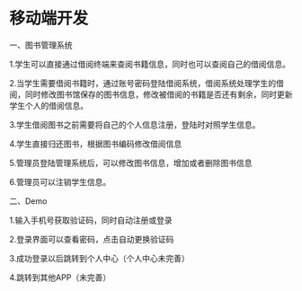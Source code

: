 移动端开发
=======

一、图书管理系统

1.学生可以直接通过借阅终端来查阅书籍信息，同时也可以查阅自己的借阅信息。

2.当学生需要借阅书籍时，通过账号密码登陆借阅系统，借阅系统处理学生的借阅，同时修改图书馆保存的图书信息，修改被借阅的书籍是否还有剩余，同时更新学生个人的借阅信息。

3.学生借阅图书之前需要将自己的个人信息注册，登陆时对照学生信息。

4.学生直接归还图书，根据图书编码修改借阅信息

5.管理员登陆管理系统后，可以修改图书信息，增加或者删除图书信息

6.管理员可以注销学生信息。

二、Demo

1.输入手机号获取验证码，同时自动注册或登录

2.登录界面可以查看密码，点击自动更换验证码

3.成功登录以后跳转到个人中心（个人中心未完善）

4.跳转到其他APP（未完善）

